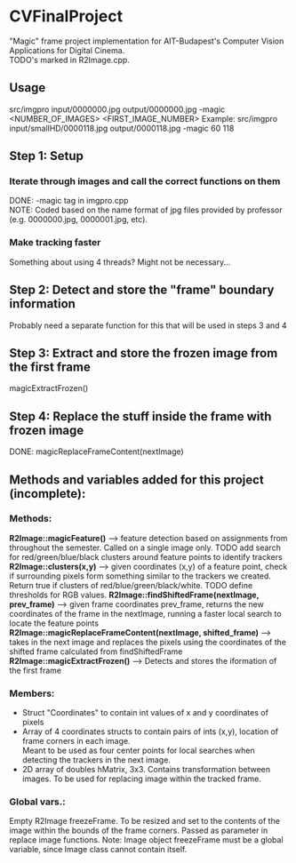 # CVFinalProject
"Magic" frame project implementation for AIT-Budapest's Computer Vision Applications for Digital Cinema.  
TODO's marked in R2Image.cpp.
## Usage
src/imgpro input/0000000.jpg output/0000000.jpg -magic <NUMBER_OF_IMAGES> <FIRST_IMAGE_NUMBER>
Example: src/imgpro input/smallHD/0000118.jpg output/0000118.jpg -magic 60 118
## Step 1: Setup
### Iterate through images and call the correct functions on them
DONE: -magic tag in imgpro.cpp  
NOTE: Coded based on the name format of jpg files provided by professor (e.g. 0000000.jpg, 0000001.jpg, etc).  
### Make tracking faster 
Something about using 4 threads? Might not be necessary...
## Step 2: Detect and store the "frame" boundary information
Probably need a separate function for this that will be used in steps 3 and 4  
## Step 3: Extract and store the frozen image from the first frame
magicExtractFrozen()
## Step 4: Replace the stuff inside the frame with frozen image 
DONE: magicReplaceFrameContent(nextImage)

## Methods and variables added for this project (incomplete):
### Methods:
**R2Image::magicFeature()** --> feature detection based on assignments from throughout the semester. Called on 
			a single image only.
			TODO add search for red/green/blue/black clusters around feature points to identify trackers
**R2Image::clusters(x,y)** --> given coordinates (x,y) of a feature point, check if surrounding pixels form something
			similar to the trackers we created. Return true if clusters of red/blue/green/black/white.
			TODO define thresholds for RGB values. 
**R2Image::findShiftedFrame(nextImage, prev_frame)** --> given frame coordinates prev_frame, returns the new coordinates
			of the frame in the nextImage, running a faster local search to locate the feature points
**R2Image::magicReplaceFrameContent(nextImage, shifted_frame)** --> takes in the next image and replaces the pixels 
			using the coordinates of the shifted frame calculated from findShiftedFrame
**R2Image::magicExtractFrozen()** --> Detects and stores the iformation of the first frame

### Members:
- Struct "Coordinates" to contain int values of x and y coordinates of pixels
- Array of 4 coordinates structs to contain pairs of ints (x,y), location of frame corners in each image.  
Meant to be used as four center points for local searches when detecting the trackers in the next image.
- 2D array of doubles hMatrix, 3x3. Contains transformation between images. To be used for replacing image 
within the tracked frame. 

### Global vars.:
Empty R2Image freezeFrame. To be resized and set to the contents of the image within the bounds of the 
frame corners. Passed as parameter in replace image functions. Note: Image object freezeFrame must be a 
global variable, since Image class cannot contain itself.